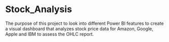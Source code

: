 # Stock_Analysis
The purpose of this project to look into different Power BI features to create a visual dashboard that analyzes stock price data for Amazon, Google, Apple and IBM to assess the OHLC report.
